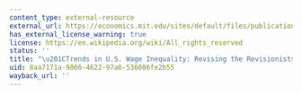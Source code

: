 ```yaml
---
content_type: external-resource
external_url: https://economics.mit.edu/sites/default/files/publications/trends%20in%20us%20wage%202008.pdf
has_external_license_warning: true
license: https://en.wikipedia.org/wiki/All_rights_reserved
status: ''
title: "\u201CTrends in U.S. Wage Inequality: Revising the Revisionists.\u201D (PDF)"
uid: 8aa7171a-9866-4622-97a6-536086fe2b55
wayback_url: ''
---
```

